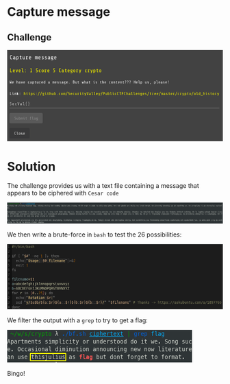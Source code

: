 # Capture message

## Challenge

![](../images/capture-message1.png)

# Solution

The challenge provides us with a text file containing a message that appears to be ciphered with `Cesar code`

![](../images/capture-message2.png)

We then write a brute-force in `bash` to test the 26 possibilities:

![](../images/capture-message3.png)

We filter the output with a `grep` to try to get a flag:

![](../images/capture-message4.png)

Bingo!
